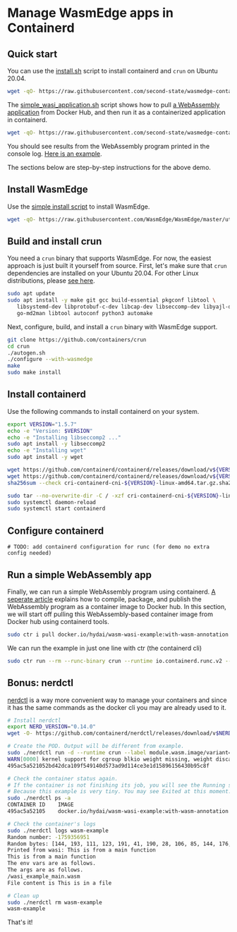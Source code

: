 # Manage WasmEdge apps in Containerd

## Quick start

You can use the [install.sh](install.sh) script to install containerd and `crun` on Ubuntu 20.04.

```bash
wget -qO- https://raw.githubusercontent.com/second-state/wasmedge-containers-examples/main/containerd/install.sh | bash
```

The [simple_wasi_application.sh](simple_wasi_application.sh) script shows how to pull [a WebAssembly application](../simple_wasi_app.md) from Docker Hub, and then run it as a containerized application in containerd.

```bash
wget -qO- https://raw.githubusercontent.com/second-state/wasmedge-containers-examples/main/containerd/simple_wasi_application.sh | bash
```

You should see results from the WebAssembly program printed in the console log. [Here is an example](https://github.com/second-state/wasmedge-containers-examples/runs/4321868699?check_suite_focus=true#step:4:63).

The sections below are step-by-step instructions for the above demo.

## Install WasmEdge

Use the [simple install script](https://github.com/WasmEdge/WasmEdge/blob/master/docs/install.md) to install WasmEdge.

```bash
wget -qO- https://raw.githubusercontent.com/WasmEdge/WasmEdge/master/utils/install.sh | bash -s -- -p /usr/local
```

## Build and install crun

You need a `crun` binary that supports WasmEdge. For now, the easiest approach is just built it yourself from source. First, let's make sure that `crun` dependencies are installed on your Ubuntu 20.04.
For other Linux distributions, please [see here](https://github.com/containers/crun#readme).

```bash
sudo apt update
sudo apt install -y make git gcc build-essential pkgconf libtool \
   libsystemd-dev libprotobuf-c-dev libcap-dev libseccomp-dev libyajl-dev \
   go-md2man libtool autoconf python3 automake
```

Next, configure, build, and install a `crun` binary with WasmEdge support.

```bash
git clone https://github.com/containers/crun
cd crun
./autogen.sh
./configure --with-wasmedge
make
sudo make install
```

## Install containerd

Use the following commands to install containerd on your system.

```bash
export VERSION="1.5.7"
echo -e "Version: $VERSION"
echo -e "Installing libseccomp2 ..."
sudo apt install -y libseccomp2
echo -e "Installing wget"
sudo apt install -y wget

wget https://github.com/containerd/containerd/releases/download/v${VERSION}/cri-containerd-cni-${VERSION}-linux-amd64.tar.gz
wget https://github.com/containerd/containerd/releases/download/v${VERSION}/cri-containerd-cni-${VERSION}-linux-amd64.tar.gz.sha256sum
sha256sum --check cri-containerd-cni-${VERSION}-linux-amd64.tar.gz.sha256sum

sudo tar --no-overwrite-dir -C / -xzf cri-containerd-cni-${VERSION}-linux-amd64.tar.gz
sudo systemctl daemon-reload
sudo systemctl start containerd
```

## Configure containerd

```
# TODO: add containerd configuration for runc (for demo no extra config needed)
```

## Run a simple WebAssembly app

Finally, we can run a simple WebAssembly program using containerd.
[A seperate article](../simple_wasi_app.md) explains how to compile, package, and publish the WebAssembly
program as a container image to Docker hub.
In this section, we will start off pulling this WebAssembly-based container
image from Docker hub using containerd tools.

```bash
sudo ctr i pull docker.io/hydai/wasm-wasi-example:with-wasm-annotation
```

We can run the example in just one line with ctr (the containerd cli) 

```bash
sudo ctr run --rm --runc-binary crun --runtime io.containerd.runc.v2 --label module.wasm.image/variant=compat docker.io/hydai/wasm-wasi-example:with-wasm-annotation wasm-example /wasi_example_main.wasm 50000000
```

## Bonus: nerdctl

[nerdctl](https://github.com/containerd/nerdctl) is a way more convenient way to manage your containers and since it has the same commands as the docker cli you may are already used to it.

```bash
# Install nerdctl
export NERD_VERSION="0.14.0"
wget -O- https://github.com/containerd/nerdctl/releases/download/v$NERD_VERSION/nerdctl-$NERD_VERSION-linux-amd64.tar.gz |tar xzf -

# Create the POD. Output will be different from example.
sudo ./nerdctl run -d --runtime crun --label module.wasm.image/variant=compat --name wasm-example docker.io/hydai/wasm-wasi-example:with-wasm-annotation
WARN[0000] kernel support for cgroup blkio weight missing, weight discarded 
495ac5a521052bd42dca109f549140d573ad9d114ce3e1d15896156430b95c8f

# Check the container status again.
# If the container is not finishing its job, you will see the Running state
# Because this example is very tiny. You may see Exited at this moment.
sudo ./nerdctl ps -a
CONTAINER ID    IMAGE                                                     COMMAND                   CREATED          STATUS                      PORTS    NAMES
495ac5a52105    docker.io/hydai/wasm-wasi-example:with-wasm-annotation    "/wasi_example_main.…"    8 seconds ago    Exited (0) 8 seconds ago             wasm-example    

# Check the container's logs
sudo ./nerdctl logs wasm-example
Random number: -1759356951
Random bytes: [144, 193, 111, 123, 191, 41, 190, 28, 106, 85, 144, 176, 206, 147, 231, 112, 197, 172, 128, 181, 175, 44, 229, 61, 142, 104, 50, 239, 52, 185, 180, 171, 178, 160, 179, 9, 43, 240, 129, 131, 10, 80, 101, 236, 20, 96, 55, 137, 224, 222, 254, 73, 160, 102, 189, 111, 58, 107, 144, 205, 119, 242, 196, 74, 230, 101, 81, 235, 149, 48, 93, 105, 73, 239, 120, 221, 74, 135, 103, 64, 248, 169, 98, 105, 5, 124, 91, 130, 155, 64, 234, 173, 209, 115, 70, 77, 149, 176, 242, 77, 149, 87, 114, 131, 185, 1, 21, 236, 107, 71, 98, 92, 234, 19, 27, 88, 246, 58, 94, 183, 131, 191, 112, 29, 61, 140, 48, 95]
Printed from wasi: This is from a main function
This is from a main function
The env vars are as follows.
The args are as follows.
/wasi_example_main.wasm
File content is This is in a file

# Clean up
sudo ./nerdctl rm wasm-example
wasm-example
```

That's it!
